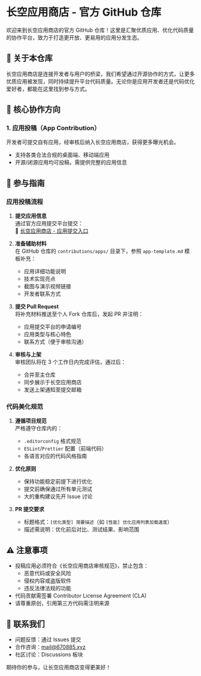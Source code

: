 # 长空应用商店 - 官方 GitHub 仓库
欢迎来到长空应用商店的官方 GitHub 仓库！这里是汇聚优质应用、优化代码质量的协作平台，致力于打造更开放、更易用的应用分发生态。


## 🌟 关于本仓库

长空应用商店是连接开发者与用户的桥梁，我们希望通过开源协作的方式，让更多优质应用被发现，同时持续提升平台代码质量。无论你是应用开发者还是代码优化爱好者，都能在这里找到参与方式。


## 🚀 核心协作方向

### 1. 应用投稿（App Contribution）
开发者可提交自有应用，经审核后纳入长空应用商店，获得更多曝光机会。
- 支持各类合法合规的桌面端、移动端应用
- 开源/闭源应用均可投稿，需提供完整的应用信息


## 📝 参与指南

### 应用投稿流程
1. **提交应用信息**  
   通过官方应用提交平台提交：  
   🔗 [长空应用商店 - 应用提交入口](https://yysd.hyyjckw.xx.kg/submitapp.php)

2. **准备辅助材料**  
   在 GitHub 仓库的 `contributions/apps/` 目录下，参照 `app-template.md` 模板补充：
   - 应用详细功能说明
   - 技术实现亮点
   - 截图与演示视频链接
   - 开发者联系方式

3. **提交 Pull Request**  
   将补充材料推送至个人 Fork 仓库后，发起 PR 并注明：
   - 应用提交平台的申请编号
   - 应用类型与核心特色
   - 联系方式（便于审核沟通）

4. **审核与上架**  
   审核团队将在 3 个工作日内完成评估，通过后：
   - 合并至主仓库
   - 同步展示于长空应用商店
   - 发送上架通知至提交邮箱


### 代码美化规范
1. **遵循项目规范**  
   严格遵守仓库内的：
   - `.editorconfig` 格式规范
   - `ESLint`/`Prettier` 配置（前端代码）
   - 各语言对应的代码风格指南

2. **优化原则**  
   - 保持功能稳定前提下进行优化
   - 提交前确保通过所有单元测试
   - 大的重构建议先开 Issue 讨论

3. **PR 提交要求**  
   - 标题格式：`[优化类型] 简要描述`（如 `[性能] 优化应用列表加载速度`）
   - 描述需说明：优化前后对比、测试结果、影响范围


## ⚠️ 注意事项

- 投稿应用必须符合《长空应用商店审核规范》，禁止包含：
  - 恶意代码或安全风险
  - 侵权内容或盗版软件
  - 违反法律法规的功能
- 代码贡献需签署 Contributor License Agreement (CLA)
- 请尊重原创，引用第三方代码需注明来源


## 📮 联系我们

- 问题反馈：通过 Issues 提交
- 合作咨询：mail@670885.xyz
- 社区讨论：Discussions 板块

期待你的参与，让长空应用商店变得更美好！
